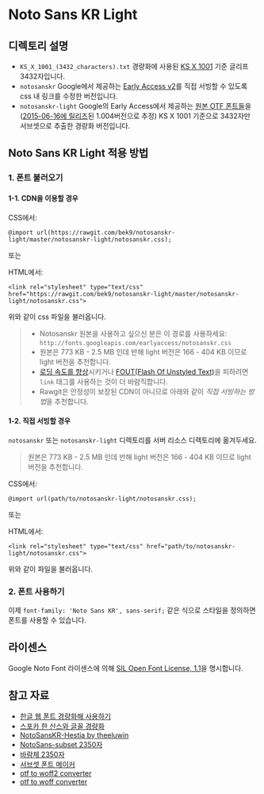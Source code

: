 # Noto Sans KR Light

## 디렉토리 설명

- `KS_X_1001_(3432_characters).txt` 경량화에 사용된 [KS X 1001](https://ko.wikipedia.org/wiki/KS_X_1001) 기준 글리프 3432자입니다.
- `notosanskr` Google에서 제공하는 [Early Access v2](https://fonts.google.com/earlyaccess#Noto+Sans+KR)를 직접 서빙할 수 있도록 css 내 링크를 수정한 버전입니다.
- `notosanskr-light` Google의 Early Access에서 제공하는 [원본 OTF 폰트들](http://fonts.gstatic.com/ea/notosanskr/v2/download.zip)을([2015-06-16에 릴리즈](http://www.google.com/get/noto/updates/)된 1.004버전으로 추정) KS X 1001 기준으로 3432자만 서브셋으로 추출한 경량화 버전입니다.

## Noto Sans KR Light 적용 방법

### 1. 폰트 불러오기

#### 1-1. CDN을 이용할 경우

CSS에서:
```
@import url(https://rawgit.com/bek9/notosanskr-light/master/notosanskr-light/notosanskr.css);
```

또는

HTML에서:
```
<link rel="stylesheet" type="text/css" href="https://rawgit.com/bek9/notosanskr-light/master/notosanskr-light/notosanskr.css">
```

위와 같이 css 파일을 불러옵니다.

> - Notosanskr 원본을 사용하고 싶으신 분은 이 경로를 사용하세요: `http://fonts.googleapis.com/earlyaccess/notosanskr.css`
> - 원본은 773 KB - 2.5 MB 인데 반해 light 버전은 166 - 404 KB 이므로 light 버전을 추천합니다.
> - [로딩 속도를 향상](http://www.stevesouders.com/blog/2009/04/09/dont-use-import/)시키거나 [FOUT(Flash Of Unstyled Text)](https://www.paulirish.com/2009/fighting-the-font-face-fout/)을 피하려면 `link` 태그를 사용하는 것이 더 바람직합니다.
> - Rawgit은 안정성이 보장된 CDN이 아니므로 아래와 같이 *직접 서빙하는 방법*을 추천합니다.

#### 1-2. 직접 서빙할 경우

`notosanskr` 또는 `notosanskr-light` 디렉토리를 서버 리소스 디렉토리에 옮겨두세요.
> 원본은 773 KB - 2.5 MB 인데 반해 light 버전은 166 - 404 KB 이므로 light 버전을 추천합니다.

CSS에서:
```
@import url(path/to/notosanskr-light/notosanskr.css);
```

또는

HTML에서:
```
<link rel="stylesheet" type="text/css" href="path/to/notosanskr-light/notosanskr.css">
```

위와 같이 파일을 불러옵니다.

### 2. 폰트 사용하기

이제 `font-family: 'Noto Sans KR', sans-serif;` 같은 식으로 스타일을 정의하면 폰트를 사용할 수 있습니다.

## 라이센스

Google Noto Font 라이센스에 의해 [SIL Open Font License, 1.1](http://fonts.gstatic.com/ea/notosanskr/v2/OFL.txt)을 명시합니다.

## 참고 자료

- [한글 웹 폰트 경량화해 사용하기](http://coderifleman.tumblr.com/post/111825720099/%ED%95%9C%EA%B8%80-%EC%9B%B9-%ED%8F%B0%ED%8A%B8-%EA%B2%BD%EB%9F%89%ED%99%94%ED%95%B4-%EC%82%AC%EC%9A%A9%ED%95%98%EA%B8%B0)
- [스포카 한 산스와 글꼴 경량화](https://spoqa.github.io/2015/10/14/making-spoqa-han-sans.html)
- [NotoSansKR-Hestia by theeluwin](http://theeluwin.github.io/NotoSansKR-Hestia/)
- [NotoSans-subset 2350자](https://raw.githubusercontent.com/UYEONG/NotoSans-subset/master/korean2350.txt)
- [바람체 2350자](https://tumblbug.com/eyongje)
- [서브셋 폰트 메이커](http://opentype.jp/subsetfontmk.htm)
- [otf to woff2 converter](https://everythingfonts.com/otf-to-woff2)
- [otf to woff converter](https://everythingfonts.com/otf-to-woff)
 
